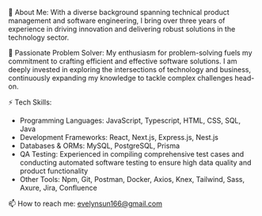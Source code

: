 👋 About Me:
With a diverse background spanning technical product management and software engineering, I bring over three years of experience in driving innovation and delivering robust solutions in the technology sector.

🌱 Passionate Problem Solver:
My enthusiasm for problem-solving fuels my commitment to crafting efficient and effective software solutions. I am deeply invested in exploring the intersections of technology and business, continuously expanding my knowledge to tackle complex challenges head-on.

⚡ Tech Skills:
- Programming Languages: JavaScript, Typescript, HTML, CSS, SQL, Java
- Development Frameworks: React, Next.js, Express.js, Nest.js
- Databases & ORMs: MySQL, PostgreSQL, Prisma
- QA Testing: Experienced in compiling comprehensive test cases and conducting automated software testing to ensure high data quality and product functionality
- Other Tools: Npm, Git, Postman, Docker, Axios, Knex, Tailwind, Sass, Axure, Jira, Confluence

📫 How to reach me:
evelynsun166@gmail.com

